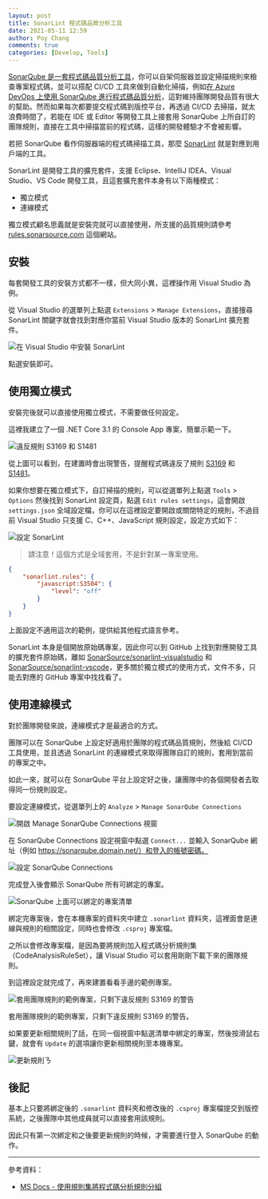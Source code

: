 ```yaml
---
layout: post
title: SonarLint 程式碼品質分析工具
date: 2021-05-11 12:59
author: Poy Chang
comments: true
categories: [Develop, Tools]
---
```


[SonarQube 是一套程式碼品質分析工具](https://blog.poychang.net/sonarqube-csharp/)，你可以自架伺服器並設定掃描規則來檢查專案程式碼，並可以搭配 CI/CD 工具來做到自動化掃描，例如[在 Azure DevOps 上使用 SonarQube 進行程式碼品質分析](https://blog.poychang.net/how-to-config-sonarqube-work-with-vsts/)，這對維持團隊開發品質有很大的幫助。然而如果每次都要提交程式碼到版控平台，再透過 CI/CD 去掃描，就太浪費時間了，若能在 IDE 或 Editor 等開發工具上接套用 SonarQube 上所自訂的團隊規則，直接在工具中掃描當前的程式碼，這樣的開發體驗才不會被影響。

若把 SonarQube 看作伺服器端的程式碼掃描工具，那麼 [SonarLint](https://www.sonarlint.org/) 就是對應到用戶端的工具。

SonarLint 是開發工具的擴充套件，支援 Eclipse、IntelliJ IDEA、Visual Studio、VS Code 開發工具，且這套擴充套件本身有以下兩種模式：

- 獨立模式
- 連線模式

獨立模式顧名思義就是安裝完就可以直接使用，所支援的品質規則請參考 [rules.sonarsource.com](https://rules.sonarsource.com/) 這個網站。

## 安裝

每套開發工具的安裝方式都不一樣，但大同小異，這裡操作用 Visual Studio 為例。

從 Visual Studio 的選單列上點選 `Extensions` > `Manage Extensions`，直接搜尋 SonarLint 關鍵字就會找到對應你當前 Visual Studio 版本的 SonarLint 擴充套件。

![在 Visual Studio 中安裝 SonarLint](https://i.imgur.com/TD7ukhP.png)

點選安裝即可。

## 使用獨立模式

安裝完後就可以直接使用獨立模式，不需要做任何設定。

這裡我建立了一個 .NET Core 3.1 的 Console App 專案，簡單示範一下。

![違反規則 S3169 和 S1481](https://i.imgur.com/KTWzrP3.png)

從上圖可以看到，在建置時會出現警告，提醒程式碼違反了規則 [S3169](https://rules.sonarsource.com/csharp/RSPEC-3169) 和 [S1481](https://rules.sonarsource.com/csharp/RSPEC-1481)。

如果你想要在獨立模式下，自訂掃描的規則，可以從選單列上點選 `Tools` > `Options` 然後找到 SonarLint 設定頁，點選 `Edit rules settings`，這會開啟 `settings.json` 全域設定檔，你可以在這裡設定要開啟或關閉特定的規則，不過目前 Visual Studio 只支援 C、C++、JavaScript 規則設定，設定方式如下：

![設定 SonarLint](https://i.imgur.com/mX60vGf.png)

>請注意！這個方式是全域套用，不是針對某一專案使用。

```json
{
    "sonarlint.rules": {
        "javascript:S3504": {
            "level": "off"
        }
    }
}
```

上面設定不適用這次的範例，提供給其他程式語言參考。

SonarLint 本身是個開放原始碼專案，因此你可以到 GitHub 上找到對應開發工具的擴充套件原始碼，離如 [SonarSource/sonarlint-visualstudio](https://github.com/SonarSource/sonarlint-visualstudio) 和 [SonarSource/sonarlint-vscode](https://github.com/SonarSource/sonarlint-vscode)，更多關於獨立模式的使用方式，文件不多，只能去對應的 GitHub 專案中找找看了。

## 使用連線模式

對於團隊開發來說，連線模式才是最適合的方式。

團隊可以在 SonarQube 上設定好適用於團隊的程式碼品質規則，然後給 CI/CD 工具使用，並且透過 SonarLint 的連線模式來取得團隊自訂的規則，套用到當前的專案之中。

如此一來，就可以在 SonarQube 平台上設定好之後，讓團隊中的各個開發者去取得同一份規則設定。

要設定連線模式，從選單列上的 `Analyze` > `Manage SonarQube Connections`

![開啟 Manage SonarQube Connections 視窗](https://i.imgur.com/NJesRhh.png)

在 SonarQube Connections 設定視窗中點選 `Connect...` 並輸入 SonarQube 網址（例如 https://sonarqube.domain.net/）和登入的帳號密碼。

![設定 SonarQube Connections](https://i.imgur.com/HWIaYbj.png)

完成登入後會顯示 SonarQube 所有可綁定的專案。

![SonarQube 上面可以綁定的專案清單](https://i.imgur.com/zaqStUX.png)

綁定完專案後，會在本機專案的資料夾中建立 `.sonarlint` 資料夾，這裡面會是連線與規則的相關設定，同時也會修改 `.csproj` 專案檔。

之所以會修改專案檔，是因為要將規則加入程式碼分析規則集（CodeAnalysisRuleSet），讓 Visual Studio 可以套用剛剛下載下來的團隊規則。

到這裡設定就完成了，再來建置看看手邊的範例專案。

![套用團隊規則的範例專案，只剩下違反規則 S3169 的警告](https://i.imgur.com/BEUyKzJ.png)

套用團隊規則的範例專案，只剩下違反規則 S3169 的警告。

如果要更新相關規則了話，在同一個視窗中點選清單中綁定的專案，然後按滑鼠右鍵，就會有 `Update` 的選項讓你更新相關規則至本機專案。

![更新規則](https://i.imgur.com/bRCnCbV.png)ㄋ

## 後記

基本上只要將綁定後的 `.sonarlint` 資料夾和修改後的 `.csproj` 專案檔提交到版控系統，之後團隊中其他成員就可以直接套用該規則。

因此只有第一次綁定和之後要更新規則的時候，才需要進行登入 SonarQube 的動作。

----------

參考資料：

* [MS Docs - 使用規則集將程式碼分析規則分組](https://docs.microsoft.com/zh-tw/visualstudio/code-quality/using-rule-sets-to-group-code-analysis-rules?WT.mc_id=DT-MVP-5003022)
